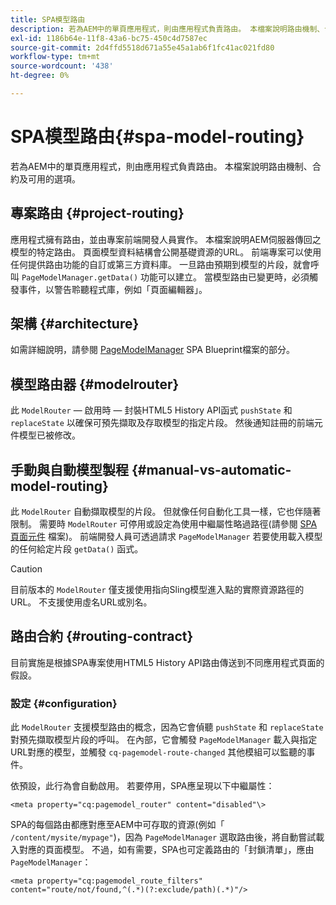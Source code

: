 ```yaml
---
title: SPA模型路由
description: 若為AEM中的單頁應用程式，則由應用程式負責路由。 本檔案說明路由機制、合約及可用的選項。
exl-id: 1186b64e-11f8-43a6-bc75-450c4d7587ec
source-git-commit: 2d4ffd5518d671a55e45a1ab6f1fc41ac021fd80
workflow-type: tm+mt
source-wordcount: '438'
ht-degree: 0%

---
```


# SPA模型路由{#spa-model-routing}

若為AEM中的單頁應用程式，則由應用程式負責路由。 本檔案說明路由機制、合約及可用的選項。

## 專案路由 {#project-routing}

應用程式擁有路由，並由專案前端開發人員實作。 本檔案說明AEM伺服器傳回之模型的特定路由。 頁面模型資料結構會公開基礎資源的URL。 前端專案可以使用任何提供路由功能的自訂或第三方資料庫。 一旦路由預期到模型的片段，就會呼叫 `PageModelManager.getData()` 功能可以建立。 當模型路由已變更時，必須觸發事件，以警告聆聽程式庫，例如「頁面編輯器」。

## 架構 {#architecture}

如需詳細說明，請參閱 [PageModelManager](blueprint.md#pagemodelmanager) SPA Blueprint檔案的部分。

## 模型路由器 {#modelrouter}

此 `ModelRouter`  — 啟用時 — 封裝HTML5 History API函式 `pushState` 和 `replaceState` 以確保可預先擷取及存取模型的指定片段。 然後通知註冊的前端元件模型已被修改。

## 手動與自動模型製程 {#manual-vs-automatic-model-routing}

此 `ModelRouter` 自動擷取模型的片段。 但就像任何自動化工具一樣，它也伴隨著限制。 需要時 `ModelRouter` 可停用或設定為使用中繼屬性略過路徑(請參閱 [SPA頁面元件](page-component.md) 檔案)。 前端開發人員可透過請求 `PageModelManager` 若要使用載入模型的任何給定片段 `getData()` 函式。

>[!CAUTION]
>
>目前版本的 `ModelRouter` 僅支援使用指向Sling模型進入點的實際資源路徑的URL。 不支援使用虛名URL或別名。

## 路由合約 {#routing-contract}

目前實施是根據SPA專案使用HTML5 History API路由傳送到不同應用程式頁面的假設。

### 設定 {#configuration}

此 `ModelRouter` 支援模型路由的概念，因為它會偵聽 `pushState` 和 `replaceState` 對預先擷取模型片段的呼叫。 在內部，它會觸發 `PageModelManager` 載入與指定URL對應的模型，並觸發 `cq-pagemodel-route-changed` 其他模組可以監聽的事件。

依預設，此行為會自動啟用。 若要停用，SPA應呈現以下中繼屬性：

```
<meta property="cq:pagemodel_router" content="disabled"\>
```

SPA的每個路由都應對應至AEM中可存取的資源(例如「 `/content/mysite/mypage"`)，因為 `PageModelManager` 選取路由後，將自動嘗試載入對應的頁面模型。 不過，如有需要，SPA也可定義路由的「封鎖清單」，應由 `PageModelManager`：

```
<meta property="cq:pagemodel_route_filters" content="route/not/found,^(.*)(?:exclude/path)(.*)"/>
```
